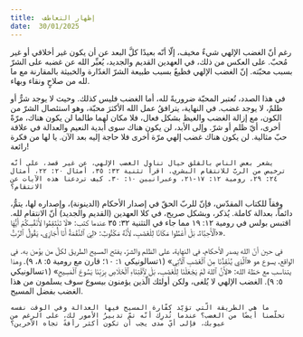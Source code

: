 ```yaml
---
title:  إظهار التعاطف
date:  30/01/2025
---
```


رغم أنّ الغضب الإلهي شيءٌ مخيف، إلّا أنّه بعيدًا كلَّ البعد عن أن يكون غير أخلاقي أو غير مُحبّ. على العكس من ذلك، في العهدين القديم والجديد، يُعبِّر الله عن غضبه على الشرّ بسبب محبّته. إنّ الغضب الإلهي فظيعٌ بسبب طبيعة الشرّ الغدّارة والخبيثة بالمقارنة مع ما لله من صلاحٍ ونقاء وبهاء.

في هذا الصدد، تُعتبر المحبّة ضروريةً لله، أما الغضب فليس كذلك. وحيث لا يوجد شرٌّ أو ظلمٌ، لا يوجد غضب. في النهاية، يترافقُ عمل الله الأكثرَ محبّة، وهو استئصال الشرّ من الكون، مع إزالة الغضب والغيظ بشكل فعال، فلا مكان لهما طالما لن يكون هناك، مرّةً أخرى، أيّ ظلم أو شرّ. وإلى الأبد، لن يكون هناك سوى أبدية النعيم والعدالة في علاقة حبّ مثالية. لن يكون هناك غضب إلهي مرّة أخرى فلا حاجة إليه بعد الآن. يا لها من فكرة رائعة!

`يشعر بعض الناس بالقلق حيال تناول الغضب الإلهي، عن غير قصد، على أنّه ترخيص من الربّ للانتقام البشري. اقرأ تثنية ٣٢: ٣٥، أمثال ٢٠: ٢٢، أمثال ٢٤: ٢٩، رومية ١٢: ١٧-٢١، وعبرانيين ١٠: ٣٠. كيف تردعنا هذه الآيات عن الانتقام؟`

وِفقاً للكتاب المقدّس، فإنّ للربّ الحقّ في إصدار الأحكام (الدينونة)، وإصداره لها، يتمُّ، دائماً، بعدالة كاملة. يُذكر، وبشكل صريح، في كلا العهدين (القديم والجديد) أنّ الانتقام لله. اقتبس بولس في رومية ١٢: ١٩ مما جاء في التثنية ٣٢: ٣٥ عندما كتب: «لَا تَنْتَقِمُوا لِأَنْفُسِكُمْ أَيُّهَا ٱلْأَحِبَّاءُ، بَلْ أَعْطُوا مَكَانًا لِلْغَضَبِ، لِأَنَّهُ مَكْتُوبٌ: ‹لِيَ ٱلنَّقْمَةُ أَنَا أُجَازِي، يَقُولُ ٱلرَّبُّ›».

في حين أنّ الله يصدر الأحكام، في النهاية، على الظلم والشرّ، يفتح المسيح الطريقَ لكلّ من يؤمن به. في الواقع، يسوع هو «ٱلَّذِي يُنْقِذُنَا مِنَ ٱلْغَضَبِ ٱلْآتِي» (١تسالونيكي ١: ١٠؛ قارن مع رومية ٥: ٨، ٩). وهذا يتناسب مع خطّة الله: «لِأَنَّ ٱللهَ لَمْ يَجْعَلْنَا لِلْغَضَبِ، بَلْ لِٱقْتِنَاءِ ٱلْخَلَاصِ بِرَبِّنَا يَسُوعَ ٱلْمَسِيحِ» (١تسالونيكي ٥: ٩). الغضب الإلهي لا يُلغى، ولكن أولئك الّذين يؤمنون بيسوع سوف يسلمون من هذا الغضب بفضل المسيح.

`ما هي الطريقة الّتي تؤيّد كفّارة المسيح فيها العدالة وفي الوقت نفسه تخلّصنا أيضًا من الغضب؟ عندما تُدرِك أنّه تمّ تدبيرُ الأمور لك، على الرغم من عيوبك، فإلى أيّ مدى يجب أن تكون أكثر رأفةً تجاه الآخرين؟`